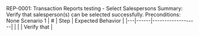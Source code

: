 REP-0001: Transaction Reports testing - Select Salespersons
Summary: Verify that salesperson(s) can be selected successfully.
Preconditions: None
Scenario 1
 | \# | Step | Expected Behavior | 
 |---|------|-------------------| 
 |   |      | Verify that       | 
